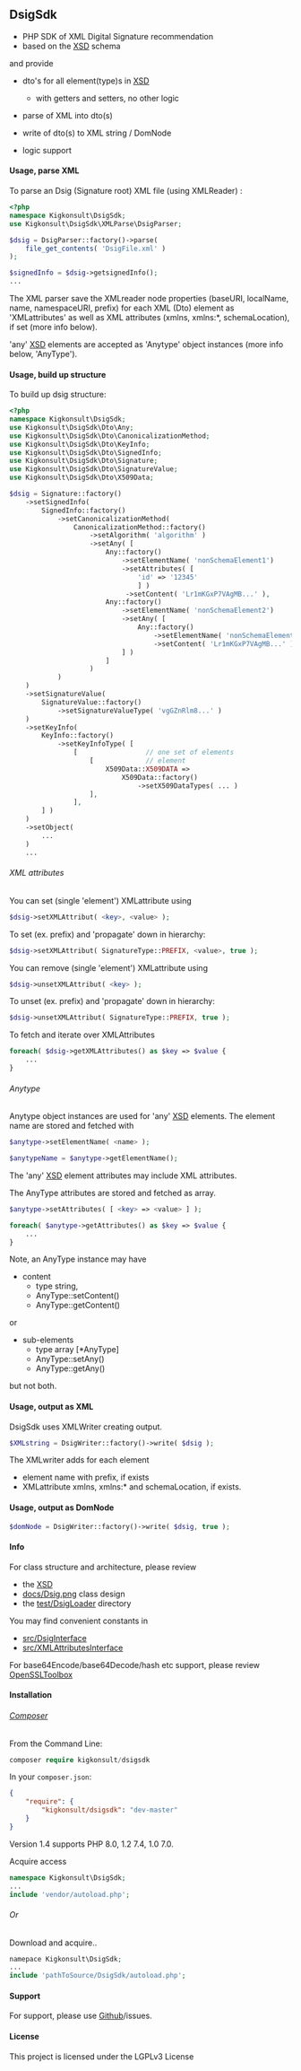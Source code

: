 ## DsigSdk

* PHP SDK of XML Digital Signature recommendation 
* based on the [XSD] schema 

and provide

* dto's for all element(type)s in [XSD]
  * with getters and setters, no other logic
  
* parse of XML into dto(s)
  
* write of dto(s) to XML string / DomNode
  
* logic support
  

#### Usage, parse XML
To parse an Dsig (Signature root) XML file (using XMLReader) :

```php
<?php
namespace Kigkonsult\DsigSdk;
use Kigkonsult\DsigSdk\XMLParse\DsigParser;

$dsig = DsigParser::factory()->parse( 
    file_get_contents( 'DsigFile.xml' )
);

$signedInfo = $dsig->getsignedInfo();
...
```
The XML parser save the XMLreader node properties (baseURI, localName, name, namespaceURI, prefix)
for each XML (Dto) element as 'XMLattributes' as well as XML attributes (xmlns, xmlns:*, schemaLocation), 
if set (more info below).

'any' [XSD] elements are accepted as 'Anytype' object instances (more info below, 'AnyType').

#### Usage, build up structure
 
To build up dsig structure:

```php
<?php
namespace Kigkonsult\DsigSdk;
use Kigkonsult\DsigSdk\Dto\Any;
use Kigkonsult\DsigSdk\Dto\CanonicalizationMethod;
use Kigkonsult\DsigSdk\Dto\KeyInfo;
use Kigkonsult\DsigSdk\Dto\SignedInfo;
use Kigkonsult\DsigSdk\Dto\Signature;
use Kigkonsult\DsigSdk\Dto\SignatureValue;
use Kigkonsult\DsigSdk\Dto\X509Data;

$dsig = Signature::factory()
    ->setSignedInfo( 
        SignedInfo::factory()
            ->setCanonicalizationMethod(
                CanonicalizationMethod::factory()
                    ->setAlgorithm( 'algorithm' )
                    ->setAny( [
                        Any::factory()
                            ->setElementName( 'nonSchemaElement1')
                            ->setAttributes( [
                                'id' => '12345' 
                                ] )
                             ->setContent( 'Lr1mKGxP7VAgMB...' ),
                        Any::factory()
                            ->setElementName( 'nonSchemaElement2')
                            ->setAny( [
                                Any::factory()
                                    ->setElementName( 'nonSchemaElement3')
                                    ->setContent( 'Lr1mKGxP7VAgMB...' ),
                            ] )
                        ]
                    )
            )
    )
    ->setSignatureValue(
        SignatureValue::factory()
            ->setSignatureValueType( 'vgGZnRlm8...' )
    )
    ->setKeyInfo(
        KeyInfo::factory()
            ->setKeyInfoType( [
                [                 // one set of elements
                    [             // element
                        X509Data::X509DATA => 
                            X509Data::factory()
                                ->setX509DataTypes( ... )
                    ],
                ],
        ] )
    )
    ->setObject(
        ...
    )
    ...
```
###### XML attributes

You can set (single 'element') XMLattribute using
```php
$dsig->setXMLAttribut( <key>, <value> );
```
To set (ex. prefix) and 'propagate' down in hierarchy:
```php
$dsig->setXMLAttribut( SignatureType::PREFIX, <value>, true );
```
You can remove (single 'element') XMLattribute using
```php
$dsig->unsetXMLAttribut( <key> );
```
To unset (ex. prefix) and 'propagate' down in hierarchy:
```php
$dsig->unsetXMLAttribut( SignatureType::PREFIX, true );
```
To fetch and iterate over XMLAttributes 
```php
foreach( $dsig->getXMLAttributes() as $key => $value {
    ...
}
```


###### Anytype

Anytype object instances are used for 'any' [XSD] elements.
The element name are stored and fetched with
```php
$anytype->setElementName( <name> );
```
```php
$anytypeName = $anytype->getElementName();
```
The 'any' [XSD] element attributes may include XML attributes.

The AnyType attributes are stored and fetched as array.
```php
$anytype->setAttributes( [ <key> => <value> ] );
```
```php
foreach( $anytype->getAttributes() as $key => $value {
    ...
}
```
Note, an AnyType instance may have
* content 
  * type string, 
  * AnyType::setContent()
  * AnyType::getContent()

or
* sub-elements 
  * type array [*AnyType]
  * AnyType::setAny()
  * AnyType::getAny()

but not both.

#### Usage, output as XML
DsigSdk uses XMLWriter creating output.

```php
$XMLstring = DsigWriter::factory()->write( $dsig );
```
The XMLwriter adds for each element 
  * element name with prefix, if exists
  * XMLattribute xmlns, xmlns:* and schemaLocation, if exists.

#### Usage, output as DomNode
```php
$domNode = DsigWriter::factory()->write( $dsig, true );
```

#### Info

For class structure and architecture, please review 
* the [XSD]
* [docs/Dsig.png] class design
* the [test/DsigLoader] directory

You may find convenient constants in 
- [src/DsigInterface]
- [src/XMLAttributesInterface]

For base64Encode/base64Decode/hash etc support, please review [OpenSSLToolbox]

#### Installation

###### [Composer]
From the Command Line:

``` php
composer require kigkonsult/dsigsdk
```

In your `composer.json`:

``` json
{
    "require": {
        "kigkonsult/dsigsdk": "dev-master"
    }
}
```

Version 1.4 supports PHP 8.0, 1.2 7.4, 1.0 7.0.

Acquire access
``` php
namespace Kigkonsult\DsigSdk;
...
include 'vendor/autoload.php';
```

###### Or
Download and acquire..

``` php
namepace Kigkonsult\DsigSdk;
...
include 'pathToSource/DsigSdk/autoload.php';
```


#### Support

For support, please use [Github]/issues.


#### License

This project is licensed under the LGPLv3 License

[Composer]:https://getcomposer.org/
[docs/Dsig.png]:docs/Dsig.png
[Github]:https://github.com/iCalcreator/dsigsdk/issues
[http://www.w3.org/2000/09/xmldsig#]:http://www.w3.org/2000/09/xmldsig#
[OpenSSLToolbox]:https://github.com/iCalcreator/OpenSSLToolbox
[src/DsigInterface]:src/DsigInterface.php
[src/XMLAttributesInterface]:src/XMLAttributesInterface.php
[test/DsigLoader]:test/DsigLoader
[XSD]:https://www.w3.org/TR/2002/REC-xmldsig-core-20020212/xmldsig-core-schema.xsd
